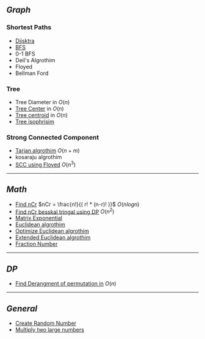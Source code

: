 
## _Graph_
### Shortest Paths
- [Dijsktra](dijkstra.cpp)
- [BFS](BFS.cpp)
- 0-1 BFS
- Deil's Algrothim
- Floyed
- Bellman Ford
### Tree
- Tree Diameter in $O(n)$
- [Tree Center](tree_center.cpp) in $O(n)$
- [Tree centroid](centroid.cpp) in $O(n)$
- [Tree isophrisim](isophrisim.cpp)
### Strong Connected Component
- [Tarjan algrothim](tarjan.cpp) $O(n+m)$
- kosaraju algrothim
- [SCC using Floyed](SCC_Floyed.cpp) $O(n^3)$
***
## _Math_
- [Find nCr](nCr.cpp) $nCr = \frac{n!}{( r! * (n-r)! )}$ $O(nlogn)$
- [Find nCr besskal tringal using DP](nCr_DP.cpp) $O(n^2)$
- [Matrix Exponential](Matrix_Exponential.cpp)
- [Euclidean algrothim](gcd.cpp)
- [Optimize Euclidean algrothim](binary_gcd.cpp)
- [Extended Euclidean algrothim](extended_euclidean.cpp)
- [Fraction Number](fraction.cpp)
***
## _DP_
- [Find Derangment of permutation in](derangement.cpp) $O(n)$
***
## _General_
- [Create Random Number](random.cpp)
- [Multiply two large numbers](manual_multiply.cpp)
